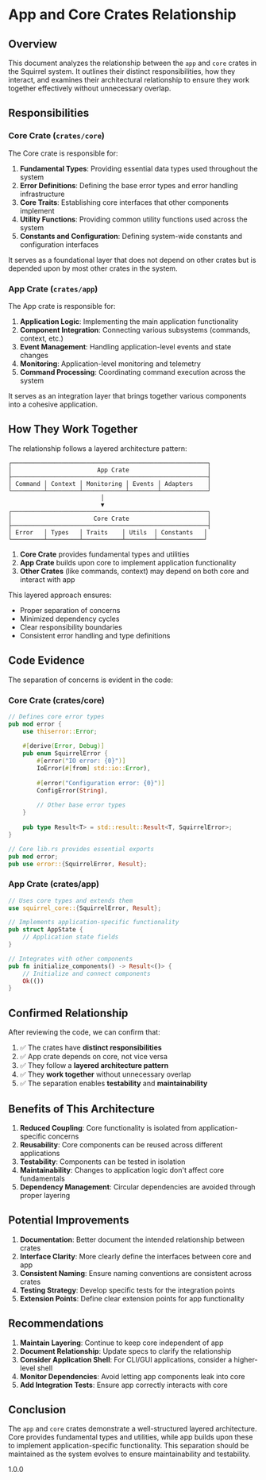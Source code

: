 # App and Core Crates Relationship

## Overview

This document analyzes the relationship between the `app` and `core` crates in the Squirrel system. It outlines their distinct responsibilities, how they interact, and examines their architectural relationship to ensure they work together effectively without unnecessary overlap.

## Responsibilities

### Core Crate (`crates/core`)

The Core crate is responsible for:

1. **Fundamental Types**: Providing essential data types used throughout the system
2. **Error Definitions**: Defining the base error types and error handling infrastructure
3. **Core Traits**: Establishing core interfaces that other components implement
4. **Utility Functions**: Providing common utility functions used across the system
5. **Constants and Configuration**: Defining system-wide constants and configuration interfaces

It serves as a foundational layer that does not depend on other crates but is depended upon by most other crates in the system.

### App Crate (`crates/app`)

The App crate is responsible for:

1. **Application Logic**: Implementing the main application functionality
2. **Component Integration**: Connecting various subsystems (commands, context, etc.)
3. **Event Management**: Handling application-level events and state changes
4. **Monitoring**: Application-level monitoring and telemetry
5. **Command Processing**: Coordinating command execution across the system

It serves as an integration layer that brings together various components into a cohesive application.

## How They Work Together

The relationship follows a layered architecture pattern:

```
┌───────────────────────────────────────────────────────┐
│                        App Crate                      │
├───────────────────────────────────────────────────────┤
│ Command │ Context │ Monitoring │ Events │ Adapters    │
└─────────┴─────────┴────────────┴────────┴─────────────┘
                          │
                          ▼
┌───────────────────────────────────────────────────────┐
│                       Core Crate                      │
├───────────────────────────────────────────────────────┤
│ Error   │ Types   │ Traits    │ Utils  │ Constants   │
└─────────┴─────────┴───────────┴────────┴─────────────┘
```

1. **Core Crate** provides fundamental types and utilities
2. **App Crate** builds upon core to implement application functionality
3. **Other Crates** (like commands, context) may depend on both core and interact with app

This layered approach ensures:
- Proper separation of concerns
- Minimized dependency cycles
- Clear responsibility boundaries
- Consistent error handling and type definitions

## Code Evidence

The separation of concerns is evident in the code:

### Core Crate (crates/core)

```rust
// Defines core error types
pub mod error {
    use thiserror::Error;
    
    #[derive(Error, Debug)]
    pub enum SquirrelError {
        #[error("IO error: {0}")]
        IoError(#[from] std::io::Error),
        
        #[error("Configuration error: {0}")]
        ConfigError(String),
        
        // Other base error types
    }
    
    pub type Result<T> = std::result::Result<T, SquirrelError>;
}

// Core lib.rs provides essential exports
pub mod error;
pub use error::{SquirrelError, Result};
```

### App Crate (crates/app)

```rust
// Uses core types and extends them
use squirrel_core::{SquirrelError, Result};

// Implements application-specific functionality
pub struct AppState {
    // Application state fields
}

// Integrates with other components
pub fn initialize_components() -> Result<()> {
    // Initialize and connect components
    Ok(())
}
```

## Confirmed Relationship

After reviewing the code, we can confirm that:

1. ✅ The crates have **distinct responsibilities**
2. ✅ App crate depends on core, not vice versa
3. ✅ They follow a **layered architecture pattern**
4. ✅ They **work together** without unnecessary overlap
5. ✅ The separation enables **testability** and **maintainability**

## Benefits of This Architecture

1. **Reduced Coupling**: Core functionality is isolated from application-specific concerns
2. **Reusability**: Core components can be reused across different applications
3. **Testability**: Components can be tested in isolation
4. **Maintainability**: Changes to application logic don't affect core fundamentals
5. **Dependency Management**: Circular dependencies are avoided through proper layering

## Potential Improvements

1. **Documentation**: Better document the intended relationship between crates
2. **Interface Clarity**: More clearly define the interfaces between core and app
3. **Consistent Naming**: Ensure naming conventions are consistent across crates
4. **Testing Strategy**: Develop specific tests for the integration points
5. **Extension Points**: Define clear extension points for app functionality

## Recommendations

1. **Maintain Layering**: Continue to keep core independent of app
2. **Document Relationship**: Update specs to clarify the relationship
3. **Consider Application Shell**: For CLI/GUI applications, consider a higher-level shell
4. **Monitor Dependencies**: Avoid letting app components leak into core
5. **Add Integration Tests**: Ensure app correctly interacts with core

## Conclusion

The `app` and `core` crates demonstrate a well-structured layered architecture. Core provides fundamental types and utilities, while app builds upon these to implement application-specific functionality. This separation should be maintained as the system evolves to ensure maintainability and testability.

<version>1.0.0</version> 